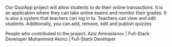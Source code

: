 Our QuizApp project will allow students to do their online transactions. It is an application where they can take online exams and monitor their grades. It is also a system that teachers can log in to. Teachers can view and edit students. Additionally, you can add, remove, edit and publish quizzes

People who contributed to the project:
Aziz Amiraslanov | Full-Stack Developer
Muhammed Akıncı | Full-Stack Developer
